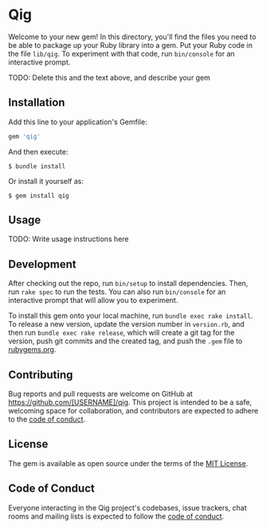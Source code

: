 # Qig

Welcome to your new gem! In this directory, you'll find the files you need to be able to package up your Ruby library into a gem. Put your Ruby code in the file `lib/qig`. To experiment with that code, run `bin/console` for an interactive prompt.

TODO: Delete this and the text above, and describe your gem

## Installation

Add this line to your application's Gemfile:

```ruby
gem 'qig'
```

And then execute:

    $ bundle install

Or install it yourself as:

    $ gem install qig

## Usage

TODO: Write usage instructions here

## Development

After checking out the repo, run `bin/setup` to install dependencies. Then, run `rake spec` to run the tests. You can also run `bin/console` for an interactive prompt that will allow you to experiment.

To install this gem onto your local machine, run `bundle exec rake install`. To release a new version, update the version number in `version.rb`, and then run `bundle exec rake release`, which will create a git tag for the version, push git commits and the created tag, and push the `.gem` file to [rubygems.org](https://rubygems.org).

## Contributing

Bug reports and pull requests are welcome on GitHub at https://github.com/[USERNAME]/qig. This project is intended to be a safe, welcoming space for collaboration, and contributors are expected to adhere to the [code of conduct](https://github.com/[USERNAME]/qig/blob/main/CODE_OF_CONDUCT.md).

## License

The gem is available as open source under the terms of the [MIT License](https://opensource.org/licenses/MIT).

## Code of Conduct

Everyone interacting in the Qig project's codebases, issue trackers, chat rooms and mailing lists is expected to follow the [code of conduct](https://github.com/[USERNAME]/qig/blob/main/CODE_OF_CONDUCT.md).
